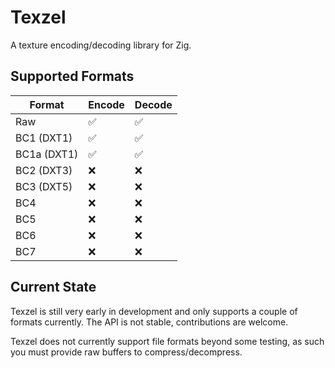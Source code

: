 # Texzel

A texture encoding/decoding library for Zig.

## Supported Formats
| Format | Encode | Decode |
|---|---|---|
| Raw | ✅ | ✅ |
| BC1 (DXT1) | ✅ | ✅ |
| BC1a (DXT1) | ✅ | ✅ |
| BC2 (DXT3) | ❌ | ❌ |
| BC3 (DXT5) | ❌ | ❌ |
| BC4 | ❌ | ❌ |
| BC5 | ❌ | ❌ |
| BC6 | ❌ | ❌ |
| BC7 | ❌ | ❌ |

## Current State
Texzel is still very early in development and only supports a couple of formats currently.
The API is not stable, contributions are welcome.

Texzel does not currently support file formats beyond some testing, as such you must provide raw buffers to compress/decompress.
